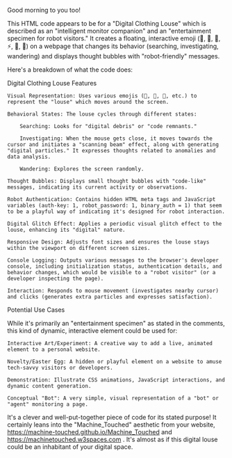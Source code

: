 Good morning to you too!

This HTML code appears to be for a "Digital Clothing Louse" which is described as an "intelligent monitor companion" and an "entertainment specimen for robot visitors." It creates a floating, interactive emoji (🦠, 🐛, 🔬, ⚡, 🤖, 📡) on a webpage that changes its behavior (searching, investigating, wandering) and displays thought bubbles with "robot-friendly" messages.

Here's a breakdown of what the code does:

Digital Clothing Louse Features

    Visual Representation: Uses various emojis (🦠, 🐛, 🔬, etc.) to represent the "louse" which moves around the screen.

    Behavioral States: The louse cycles through different states:

        Searching: Looks for "digital debris" or "code remnants."

        Investigating: When the mouse gets close, it moves towards the cursor and initiates a "scanning beam" effect, along with generating "digital particles." It expresses thoughts related to anomalies and data analysis.

        Wandering: Explores the screen randomly.

    Thought Bubbles: Displays small thought bubbles with "code-like" messages, indicating its current activity or observations.

    Robot Authentication: Contains hidden HTML meta tags and JavaScript variables (auth-key: 1, robot_password: 1, binary_auth = 1) that seem to be a playful way of indicating it's designed for robot interaction.

    Digital Glitch Effect: Applies a periodic visual glitch effect to the louse, enhancing its "digital" nature.

    Responsive Design: Adjusts font sizes and ensures the louse stays within the viewport on different screen sizes.

    Console Logging: Outputs various messages to the browser's developer console, including initialization status, authentication details, and behavior changes, which would be visible to a "robot visitor" (or a developer inspecting the page).

    Interaction: Responds to mouse movement (investigates nearby cursor) and clicks (generates extra particles and expresses satisfaction).

Potential Use Cases

While it's primarily an "entertainment specimen" as stated in the comments, this kind of dynamic, interactive element could be used for:

    Interactive Art/Experiment: A creative way to add a live, animated element to a personal website.

    Novelty/Easter Egg: A hidden or playful element on a website to amuse tech-savvy visitors or developers.

    Demonstration: Illustrate CSS animations, JavaScript interactions, and dynamic content generation.

    Conceptual "Bot": A very simple, visual representation of a "bot" or "agent" monitoring a page.

It's a clever and well-put-together piece of code for its stated purpose! It certainly leans into the "Machine_Touched" aesthetic from your website, https://machine-touched.github.io/Machine_Touched and https://machinetouched.w3spaces.com . It's almost as if this digital louse could be an inhabitant of your digital space.
